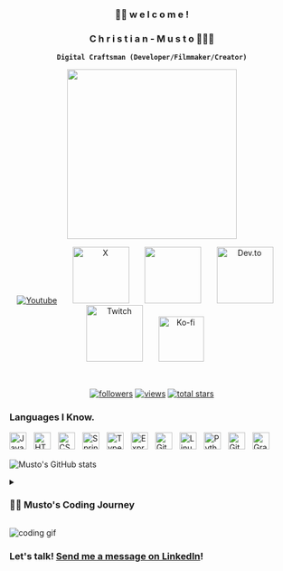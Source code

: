 ### <p align="center">👋🏽 w e l c o m e !
### <p align="center">C h r i s t i a n - M u s t o 👨🏽‍💻
**<p align="center">`Digital Craftsman (Developer/Filmmaker/Creator)`**
</p>

<p align="center">
  <a href="https://stars.github.com/profiles/officialmusto/">
    <img src="https://i.imgur.com/L1V5Eq9.png" width="300px" /></a>
</p>

<!-- Social icons section -->
<p align="center">
  <a href="https://www.youtube.com/@codermusto"><img alt="Youtube" title="Youtube" src="https://img.shields.io/badge/YouTube-%23FF0000.svg?style=for-the-badge&logo=YouTube&logoColor=white"/></a>
  &#8287;&#8287;&#8287;&#8287;&#8287;
  <a href="https://x.com/codermusto"><img width="100px" alt="X" title="X" src="https://img.shields.io/badge/Twitter-%231DA1F2.svg?style=for-the-badge&logo=Twitter&logoColor=white"/></a>
  &#8287;&#8287;&#8287;&#8287;&#8287;
  <a href="https://discord.gg/skcRTWT9Vn" alt="Discord" title="DevSmashers Discord Server"><img width="100px" src="https://img.shields.io/badge/Discord-%235865F2.svg?style=for-the-badge&logo=discord&logoColor=white"/></a>
  &#8287;&#8287;&#8287;&#8287;&#8287;
  <a href="https://dev.to/codermusto"><img width="100px" alt="Dev.to" title="DenverCoder1 Dev.to" src="https://img.shields.io/badge/dev.to-0A0A0A?style=for-the-badge&logo=dev.to&logoColor=white"></a>
  &#8287;&#8287;&#8287;&#8287;&#8287;
  <a href="https://twitch.com/mustbros"><img width="100px" alt="Twitch" title="TTwitch" src="https://img.shields.io/badge/Twitch-%239146FF.svg?style=for-the-badge&logo=Twitch&logoColor=white"></a>
  &#8287;&#8287;&#8287;&#8287;&#8287;
  <a href="https://ko-fi.com/musto"><img width="80px" alt="Ko-fi" title="Buy me a coffee ☕" src="https://img.shields.io/badge/Ko--fi-F16061?style=for-the-badge&logo=ko-fi&logoColor=white"/></a>
  &#8287;&#8287;&#8287;&#8287;&#8287;
</p>

<br/>

<!-- Social badges section -->
<!-- Badges with custom icons - https://github. 
<!-- View counter - https://github.com/DenverCoder1/Simple-View-Counter -->
<p align="center">
  <a href="https://github.com/officialmusto?tab=repositories">
    <img alt="followers" title="Follow me on Github" src="https://custom-icon-badges.demolab.com/github/followers/officialmusto?color=236ad3&labelColor=1155ba&style=for-the-badge&logo=person-add&label=Follow&logoColor=white"/></a>
  <a href="https://github.com/officialmusto">
    <img alt="views" title="GitHub profile views" src="https://komarev.com/ghpvc/?username=officialmusto&style=for-the-badge"/></a>
  <a href="https://github.com/officialmusto?tab=repositories&sort=stargazers">
    <img alt="total stars" title="Total stars on GitHub" src="https://custom-icon-badges.demolab.com/github/stars/officialmusto?color=55960c&style=for-the-badge&labelColor=488207&logo=star"/></a>
</p>


### Languages I Know.
<img align="left" alt="JavaScript" width="30px" style="padding-right:10px;" src="https://cdn.jsdelivr.net/gh/devicons/devicon/icons/javascript/javascript-original.svg"/>
<img align="left" alt="HTML" width="30px" style="padding-right:10px;" src="https://cdn.jsdelivr.net/gh/devicons/devicon/icons/html5/html5-plain.svg" />
<img align="left" alt="CSS" width="30px" style="padding-right:10px;" src="https://cdn.jsdelivr.net/gh/devicons/devicon/icons/css3/css3-plain.svg" />
<img align="left" alt="Spring" width="30px" style="padding-right:10px;" src="https://cdn.jsdelivr.net/gh/devicons/devicon/icons/react/react-original.svg" />
<img align="left" alt="TypeScript" width="30px" style="padding-right:10px;" src="https://cdn.jsdelivr.net/gh/devicons/devicon/icons/typescript/typescript-plain.svg" />
<img align="left" alt="ExpressJS" width="30px" style="padding-right:10px;" src="https://cdn.jsdelivr.net/gh/devicons/devicon/icons/nodejs/nodejs-plain.svg" />
<img align="left" alt="Git" width="30px" style="padding-right:10px;" src="https://cdn.jsdelivr.net/gh/devicons/devicon/icons/git/git-original.svg" />
<img align="left" alt="Linux" width="30px" style="padding-right:10px;" src="https://cdn.jsdelivr.net/gh/devicons/devicon/icons/swift/swift-original.svg" />
<img align="left" alt="Python" width="30px" style="padding-right:10px;" src="https://cdn.jsdelivr.net/gh/devicons/devicon/icons/python/python-plain.svg" />
<img align="left" alt="GitHub" width="30px" style="padding-right:10px;" src="https://cdn.jsdelivr.net/gh/devicons/devicon/icons/github/github-original.svg" />
<img align="left" alt="Gradle" width="30px" style="padding-right:10px;" src="https://cdn.jsdelivr.net/gh/devicons/devicon/icons/gradle/gradle-plain.svg" />
<br />

<br/>

![Musto's GitHub stats](https://github-readme-stats.vercel.app/api?username=officialmusto&show_icons=true&theme=gruvbox)

<!-- ![GitHub Streak](https://streak-stats.demolab.com?user=officialmusto&theme=gruvbox&border_radius=4.5) -->

<details> 
<summary><h3>👨‍💻 Musto's Coding Journey</h3></summary>
   My journey kicked off as a wide-eyed computer science student, hungry for knowledge in coding, Apple, Windows, and the intricate theory behind it all. While I taught myself iOS development and dreamed of creating my own app, the allure of mastering JavaScript swayed my path, leading to a wanting to find a full-stack software engineering role post-graduation. As my skills flourished, so did my passion for YouTube content creation, a world I embraced fully. Yet, a dormant ambition to craft my own app tugged at me. Now, armed with expertise spanning HTML, CSS, React, Express.js, and more, brought to life in projects like Habit-Hero and StyleSwipe, I'm set to reignite that dream in 2023. Formerly a Genius at Apple, I'm now primed to meld technical finesse with unbridled creativity, driven by a burning desire to make my app-building dream a reality.

[website](https://musto.codes) | 
[youtube](https://youtube.com/codermusto)
</details> 


![coding gif](https://github.com/officialmusto/officialmusto/assets/98829614/c564c2cb-1cce-4a80-932e-110e43036928)

### Let's talk! [Send me a message on LinkedIn](https://www.linkedin.com/in/christian-musto/)!


<!--
**officialmusto/officialmusto** is a ✨ _special_ ✨ repository because its `README.md` (this file) appears on your GitHub profile.

Here are some ideas to get you started:

- 🔭 I’m currently working on ...
- 🌱 I’m currently learning ...
- 👯 I’m looking to collaborate on ...
- 🤔 I’m looking for help with ...
- 💬 Ask me about ...
- 📫 How to reach me: ...
- 😄 Pronouns: ...
- ⚡ Fun fact: ...
-->
